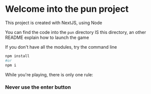 # Welcome into the pun project

This project is created with NextJS, using Node

You can find the code into the `pun` directory
IS this directory, an other README explain how to launch the game

If you don't have all the modules, try the command line 
```bash
npm install
#or
npm i
```

While you're playing, there is only one rule:
### Never use the enter button